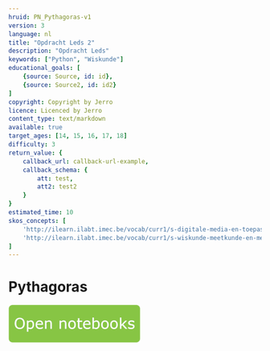 ```yaml
---
hruid: PN_Pythagoras-v1
version: 3
language: nl
title: "Opdracht Leds 2"
description: "Opdracht Leds"
keywords: ["Python", "Wiskunde"]
educational_goals: [
    {source: Source, id: id}, 
    {source: Source2, id: id2}
]
copyright: Copyright by Jerro
licence: Licenced by Jerro
content_type: text/markdown
available: true
target_ages: [14, 15, 16, 17, 18]
difficulty: 3
return_value: {
    callback_url: callback-url-example,
    callback_schema: {
        att: test,
        att2: test2
    }
}
estimated_time: 10
skos_concepts: [
    'http://ilearn.ilabt.imec.be/vocab/curr1/s-digitale-media-en-toepassingen', 
    'http://ilearn.ilabt.imec.be/vocab/curr1/s-wiskunde-meetkunde-en-metend-rekenen'
]
---
```


# Pythagoras

[![](embed/Knop.png "Knop")](https://kiks.ilabt.imec.be/jupyterhub/?id=0500 "Notebooks Pythagoras")

